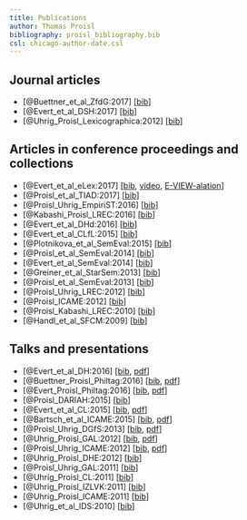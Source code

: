 ```yaml
---
title: Publications
author: Thomas Proisl
bibliography: proisl_bibliography.bib
csl: chicago-author-date.csl
---
```


## Journal articles ##

- [@Buettner_et_al_ZfdG:2017] [[bib](bib/Buettner_et_al_ZfdG:2017.bib)]
- [@Evert_et_al_DSH:2017] [[bib](bib/Evert_et_al_DSH:2017.bib)]
- [@Uhrig_Proisl_Lexicographica:2012] [[bib](bib/Uhrig_Proisl_Lexicographica:2012.bib)]

## Articles in conference proceedings and collections ##

- [@Evert_et_al_eLex:2017] [[bib](bib/Evert_et_al_eLex:2017.bib), [video](https://www.youtube.com/watch?v=xYo3wTRx8F8), [E-VIEW-alation](http://www.collocations.de/eviewalation/)]
- [@Proisl_et_al_TIAD:2017] [[bib](bib/Proisl_et_al_TIAD:2017.bib)]
- [@Proisl_Uhrig_EmpiriST:2016] [[bib](bib/Proisl_Uhrig_EmpiriST:2016.bib)]
- [@Kabashi_Proisl_LREC:2016] [[bib](bib/Kabashi_Proisl_LREC:2016.bib)]
- [@Evert_et_al_DHd:2016] [[bib](bib/Evert_et_al_DHd:2016.bib)]
- [@Evert_et_al_CLfL:2015] [[bib](bib/Evert_et_al_CLfL:2015.bib)]
- [@Plotnikova_et_al_SemEval:2015] [[bib](bib/Plotnikova_et_al_SemEval:2015.bib)]
- [@Proisl_et_al_SemEval:2014] [[bib](bib/Proisl_et_al_SemEval:2014.bib)]
- [@Evert_et_al_SemEval:2014] [[bib](bib/Evert_et_al_SemEval:2014.bib)]
- [@Greiner_et_al_StarSem:2013] [[bib](bib/Greiner_et_al_StarSem:2013.bib)]
- [@Proisl_et_al_SemEval:2013] [[bib](bib/Proisl_et_al_SemEval:2013.bib)]
- [@Proisl_Uhrig_LREC:2012] [[bib](bib/Proisl_Uhrig_LREC:2012.bib)]
- [@Proisl_ICAME:2012] [[bib](bib/Proisl_ICAME:2012.bib)]
- [@Proisl_Kabashi_LREC:2010] [[bib](bib/Proisl_Kabashi_LREC:2010.bib)]
- [@Handl_et_al_SFCM:2009] [[bib](bib/Handl_et_al_SFCM:2009.bib)]

## Talks and presentations ##

- [@Evert_et_al_DH:2016] [[bib](bib/Evert_et_al_DH:2016.bib), [pdf](pdf/abstract_evert_et_al_2016_dh.pdf)]
- [@Buettner_Proisl_Philtag:2016] [[bib](bib/Buettner_Proisl_Philtag:2016.bib), [pdf](pdf/abstract_buettner_proisl_2016_philtag.pdf)]
- [@Evert_Proisl_Philtag:2016] [[bib](bib/Evert_Proisl_Philtag:2016.bib), [pdf](pdf/abstract_evert_proisl_2016_philtag.pdf)]
- [@Proisl_DARIAH:2015] [[bib](bib/Proisl_DARIAH:2015.bib)]
- [@Evert_et_al_CL:2015] [[bib](bib/Evert_et_al_CL:2015.bib), [pdf](pdf/abstract_evert_et_al_2015_cl.pdf)]
- [@Bartsch_et_al_ICAME:2015] [[bib](bib/Bartsch_et_al_ICAME:2015.bib), [pdf](pdf/abstract_bartsch_et_al_2015_icame.pdf)]
- [@Proisl_Uhrig_DGfS:2013] [[bib](bib/Proisl_Uhrig_DGfS:2013.bib), [pdf](pdf/abstract_proisl_uhrig_2013_dgfs.pdf)]
- [@Uhrig_Proisl_GAL:2012] [[bib](bib/Uhrig_Proisl_GAL:2012.bib), [pdf](pdf/abstract_uhrig_proisl_2012_gal.pdf)]
- [@Proisl_Uhrig_ICAME:2012] [[bib](bib/Proisl_Uhrig_ICAME:2012.bib), [pdf](pdf/abstract_proisl_uhrig_2012_icame.pdf)]
- [@Uhrig_Proisl_DHE:2012] [[bib](bib/Uhrig_Proisl_DHE:2012.bib)]
- [@Proisl_Uhrig_GAL:2011] [[bib](bib/Proisl_Uhrig_GAL:2011.bib)]
- [@Uhrig_Proisl_CL:2011] [[bib](bib/Uhrig_Proisl_CL:2011.bib)]
- [@Uhrig_Proisl_IZLVK:2011] [[bib](bib/Uhrig_Proisl_IZLVK:2011.bib)]
- [@Uhrig_Proisl_ICAME:2011] [[bib](bib/Uhrig_Proisl_ICAME:2011.bib)]
- [@Uhrig_et_al_IDS:2010] [[bib](bib/Uhrig_et_al_IDS:2010.bib)]
